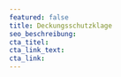 ```yaml
---
featured: false
title: Deckungsschutzklage
seo_beschreibung:
cta_titel:
cta_link_text:
cta_link:
---
```

